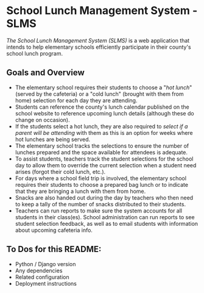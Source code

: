 # School Lunch Management System - SLMS
*The School Lunch Management System (SLMS)* is a web application that intends to help elementary schools efficiently participate in their county's school lunch program.
## Goals and Overview
* The elementary school requires their students to choose a "*hot lunch*" (served by the cafeteria) or a "cold lunch" (brought with them from home) selection for each day they are attending.
* Students can reference the county's lunch calendar published on the school website to reference upcoming lunch details (although these do change on occasion).
* If the students select a hot lunch, they are also required to *select if a parent will be attending* with them as this is an option for weeks where hot lunches are being served. 
* The elementary school tracks the selections to ensure the number of lunches prepared and the space available for attendees is adequate.  
* To assist students, teachers track the student selections for the school day to allow them to override the current selection when a student need arises (forgot their cold lunch, etc.). 
* For days where a school field trip is involved, the elementary school requires their students to choose a prepared bag lunch or to indicate that they are bringing a lunch with them from home.
* Snacks are also handed out during the day by teachers who then need to keep a tally of the number of snacks distributed to their students.
* Teachers can run reports to make sure the system accounts for all students in their class(es).  School administration can run reports to see student selection feedback, as well as to email students with information about upcoming cafeteria info.

## To Dos for this README:
* Python / Django version
* Any dependencies
* Related configuration
* Deployment instructions
